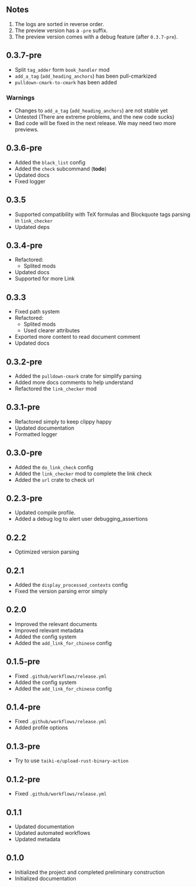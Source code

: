## Notes
1. The logs are sorted in reverse order.
2. The preview version has a `-pre` suffix.
3. The preview version comes with a debug feature (after `0.3.7-pre`).

## 0.3.7-pre
- Split `tag_adder` form `book_handler` mod
- `add_a_tag` (`add_heading_anchors`) has been pull-cmarkized
- `pulldown-cmark-to-cmark` has been added

### Warnings
- Changes to `add_a_tag` (`add_heading_anchors`) are not stable yet
- Untested (There are extreme problems, and the new code sucks)
- Bad code will be fixed in the next release. We may need two more previews.

## 0.3.6-pre
- Added the `black_list` config
- Added the `check` subcommand (**todo**)
- Updated docs
- Fixed logger

## 0.3.5
- Supported compatibility with TeX formulas and Blockquote tags parsing in `link_checker`
- Updated deps

## 0.3.4-pre
- Refactored:
    - Splited mods
- Updated docs
- Supported for more Link

## 0.3.3
- Fixed path system
- Refactored:
    - Splited mods
    - Used clearer attributes
- Exported more content to read document comment
- Updated docs

## 0.3.2-pre
- Added the `pulldown-cmark` crate for simplify parsing
- Added more docs comments to help understand
- Refactored the `link_checker` mod

## 0.3.1-pre
- Refactored simply to keep clippy happy
- Updated documentation
- Formatted logger

## 0.3.0-pre
- Added the `do_link_check` config
- Added the `link_checker` mod to complete the link check
- Added the `url` crate to check url

## 0.2.3-pre
- Updated compile profile.
- Added a debug log to alert user debugging_assertions

## 0.2.2
- Optimized version parsing

## 0.2.1
- Added the `display_processed_contexts` config
- Fixed the version parsing error simply

## 0.2.0
- Improved the relevant documents
- Improved relevant metadata
- Added the config system
- Added the `add_link_for_chinese` config

## 0.1.5-pre
- Fixed `.github/workflows/release.yml`
- Added the config system
- Added the `add_link_for_chinese` config

## 0.1.4-pre
- Fixed `.github/workflows/release.yml`
- Added profile options

## 0.1.3-pre
- Try to use `taiki-e/upload-rust-binary-action`

## 0.1.2-pre
- Fixed `.github/workflows/release.yml`

## 0.1.1
- Updated documentation
- Updated automated workflows
- Updated metadata

## 0.1.0
- Initialized the project and completed preliminary construction
- Initialized documentation
